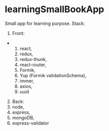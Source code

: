 # learningSmallBookApp
Small app for learning purpose. Stack: 
1. Front: 
* 1. react, 
  2. redux, 
  3. redux-thunk, 
  4. react-router,
  5. Formik,
  6. Yup (Formik validationSchema),
  7. immer,
  8. axios,
  9. uuid
2. Back: 
  1. node,
  2. express, 
  3. mongoDB,
  4. express-validator
